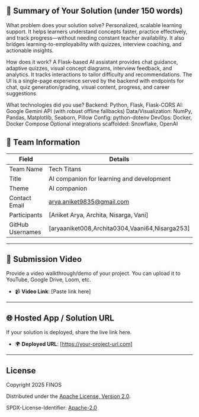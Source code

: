 ## 📄 Summary of Your Solution (under 150 words)
What problem does your solution solve?
Personalized, scalable learning support. It helps learners understand concepts faster, practice effectively, and track progress—without needing constant teacher availability. It also bridges learning-to-employability with quizzes, interview coaching, and actionable insights.

How does it work?
A Flask-based AI assistant provides chat guidance, adaptive quizzes, visual concept diagrams, interview feedback, and analytics. It tracks interactions to tailor difficulty and recommendations. The UI is a single-page experience served by the backend with endpoints for chat, quiz generation/grading, visual content, progress, and career suggestions.

What technologies did you use?
Backend: Python, Flask, Flask-CORS
AI: Google Gemini API (with robust offline fallbacks)
Data/Visualization: NumPy, Pandas, Matplotlib, Seaborn, Pillow
Config: python-dotenv
DevOps: Docker, Docker Compose
Optional integrations scaffolded: Snowflake, OpenAI

## 👥 Team Information

| Field            | Details                                         |
| ---------------- | ----------------------------------------------- |
| Team Name        | Tech Titans                                     |
| Title            | AI companion for learning and development       |
| Theme            | AI companion                                    |
| Contact Email    | arya.aniket9835@gmail.com                       |
| Participants     | [Aniket Arya, Archita, Nisarga, Vani]           |
| GitHub Usernames | [aryaaniket008,Archita0304,Vaani64,Nisarga253]  |

---

## 🎥 Submission Video

Provide a video walkthrough/demo of your project. You can upload it to YouTube, Google Drive, Loom, etc.

- 📹 **Video Link**: [Paste link here]

---

## 🌐 Hosted App / Solution URL

If your solution is deployed, share the live link here.

- 🌍 **Deployed URL**: [https://your-project-url.com]

---

## License

Copyright 2025 FINOS

Distributed under the [Apache License, Version 2.0](http://www.apache.org/licenses/LICENSE-2.0).

SPDX-License-Identifier: [Apache-2.0](https://spdx.org/licenses/Apache-2.0)
